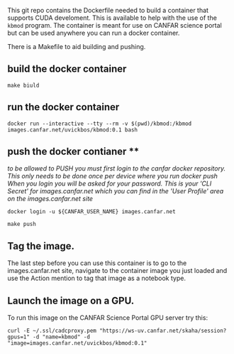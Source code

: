 
This git repo contains the Dockerfile needed to build a container that supports CUDA develoment.  This is 
available to help with the use of the `kbmod` program.   The container is meant for use on CANFAR science portal but can be used anywhere you can run a docker container.

There is a Makefile to aid building and pushing.

## build the docker container 
`make biuld`

## run  the docker container 
`docker run --interactive --tty --rm -v $(pwd)/kbmod:/kbmod images.canfar.net/uvickbos/kbmod:0.1 bash `

## push the docker contianer **
*to be allowed to PUSH you must first login to the canfar docker repository. This only needs to be done once per device where you run docker push
When you login you will be asked for your password.  This is your 'CLI Secret' for images.canfar.net which you can find in the 'User Profile' area on the images.canfar.net site*

`docker login -u ${CANFAR_USER_NAME} images.canfar.net `

`make push`

## Tag the image.
The last step before you can use this container is to go to the images.canfar.net site, navigate to the container image you just loaded and use the Action mention to tag that image as a notebook type.

## Launch the image on a GPU.  
To run this image on the CANFAR Science Portal GPU server try this:

`curl -E ~/.ssl/cadcproxy.pem "https://ws-uv.canfar.net/skaha/session?gpus=1" -d "name=kbmod" -d "image=images.canfar.net/uvickbos/kbmod:0.1"`




